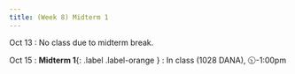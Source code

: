 ```yaml
---
title: (Week 8) Midterm 1
---
```


Oct 13
: No class due to midterm break.

Oct 15
: **Midterm 1**{: .label .label-orange }
  : In class (1028 DANA), 🕥-1:00pm

